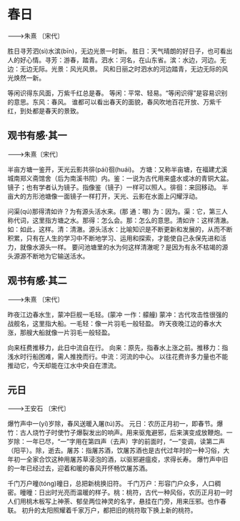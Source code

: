<link href="../../css/style.css" rel="stylesheet" type="text/css" />

# 春日

<span class="r">--->朱熹 〔宋代〕

<div class="p">

胜日寻芳泗(sì)水滨(bīn)，无边光景一时新。
<span class="comment">胜日：天气晴朗的好日子，也可看出人的好心情。寻芳：游春，踏青。泗水：河名，在山东省。滨：水边，河边。无边：无边无际。光景：风光风景。
风和日丽之时泗水的河边踏青，无边无际的风光焕然一新。

等闲识得东风面，万紫千红总是春。 
<span class="comment">等闲：平常、轻易。“等闲识得”是容易识别的意思。东风：春风。
谁都可以看出春天的面貌，春风吹地百花开放、万紫千红，到处都是春天的景致。

</div>

## 观书有感·其一

<span class="r">--->朱熹〔宋代〕

<div class="p">

半亩方塘一鉴开，天光云影共徘(pái)徊(huái)。
<span class="comment">方塘：又称半亩塘，在福建尤溪城南郑义斋馆舍（后为南溪书院）内。鉴：一说为古代用来盛水或冰的青铜大盆。镜子；也有学者认为镜子。指像鉴（镜子）一样可以照人。徘徊：来回移动。
半亩大的方形池塘像一面镜子一样打开，天光、云影在水面上闪耀浮动。

问渠(qú)那得清如许？为有源头活水来。(那 通：哪)
<span class="comment">为：因为。渠：它，第三人称代词，这里指方塘之水。那得：怎么会。那：怎么的意思。清如许：这样清澈。如：如此，这样。清：清澈。源头活水：比喻知识是不断更新和发展的，从而不断积累，只有在人生的学习中不断地学习、运用和探索，才能使自己永保先进和活力，就像水源头一样。
要问池塘里的水为何这样清澈呢？是因为有永不枯竭的源头源源不断地为它输送活水。

</div>

## 观书有感·其二

<span class="r">--->朱熹 〔宋代〕

<div class="p">

昨夜江边春水生，蒙冲巨舰一毛轻。(蒙冲 一作：艨艟)
<span class="comment">蒙冲：古代攻击性很强的战舰名，这里指大船。一毛轻：像一片羽毛一般轻盈。
昨天夜晚江边的春水大涨，那艘大船就像一片羽毛一般轻盈。

向来枉费推移力，此日中流自在行。 
<span class="comment">向来：原先，指春水上涨之前。推移力：指浅水时行船困难，需人推挽而行。中流：河流的中心。
以往花费许多力量也不能推动它，今天却能在江水中央自在漂流。 

</div>

## 元日

<span class="r">--->王安石 〔宋代〕

<div class="p">

爆竹声中一(yí)岁除，春风送暖入屠(tú)苏。
<span class="comment">元日：农历正月初一，即春节。爆竹：古人烧竹子时使竹子爆裂发出的响声。用来驱鬼避邪，后来演变成放鞭炮。一岁除：一年已尽，“一”字用在第四声（去声）字的前面时，“一”变调，读第二声（阳平）。除，逝去。屠苏：指屠苏酒，饮屠苏酒也是古代过年时的一种习俗，大年初一全家合饮这种用屠苏草浸泡的酒，以驱邪避瘟疫，求得长寿。
爆竹声中旧的一年已经过去，迎着和暖的春风开怀畅饮屠苏酒。

千门万户曈(tóng)曈日，总把新桃换旧符。
<span class="comment">千门万户：形容门户众多，人口稠密。曈曈：日出时光亮而温暖的样子。桃：桃符，古代一种风俗，农历正月初一时人们用桃木板写上神荼、郁垒两位神灵的名字，悬挂在门旁，用来压邪。也作春联。
初升的太阳照耀着千家万户，都把旧的桃符取下换上新的桃符。

</div>

